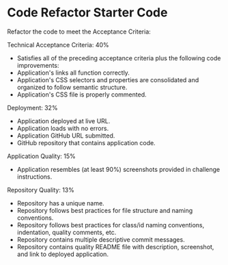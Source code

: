 # Code Refactor Starter Code

Refactor the code to meet the Acceptance Criteria:

Technical Acceptance Criteria: 40%
 - Satisfies all of the preceding acceptance criteria plus the following code improvements:
 - Application's links all function correctly.
 - Application's CSS selectors and properties are consolidated and organized to follow semantic structure.
 - Application's CSS file is properly commented.

Deployment: 32%
 - Application deployed at live URL.
 - Application loads with no errors.
 - Application GitHub URL submitted.
 - GitHub repository that contains application code.

Application Quality: 15%
 - Application resembles (at least 90%) screenshots provided in challenge instructions.

Repository Quality: 13%
 - Repository has a unique name.
 - Repository follows best practices for file structure and naming conventions.
 - Repository follows best practices for class/id naming conventions, indentation, quality comments, etc.
 - Repository contains multiple descriptive commit messages.
 - Repository contains quality README file with description, screenshot, and link to deployed application.